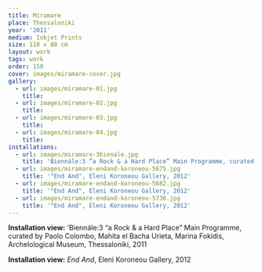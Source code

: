 ```yaml
---
title: Miramare
place: Thessaloniki
year: '2011'
medium: Inkjet Prints
size: 110 x 88 cm
layout: work
tags: work
order: 150
cover: images/miramare-cover.jpg
gallery:
  - url: images/miramare-01.jpg
    title:
  - url: images/miramare-02.jpg
    title:
  - url: images/miramare-03.jpg
    title:
  - url: images/miramare-04.jpg
    title:
installations:
  - url: images/miramare-3bienale.jpg
    title: 'Biennále:3 “a Rock & a Hard Place” Main Programme, curated by Paolo Colombo, Mahita el Bacha Urieta, Marina Fokidis, Archelological Museum, Thessaloniki, 2011'
  - url: images/miramare-endand-koroneou-5675.jpg
    title: '"End And", Eleni Koroneou Gallery, 2012'
  - url: images/miramare-endand-koroneou-5682.jpg
    title: '"End And", Eleni Koroneou Gallery, 2012'
  - url: images/miramare-endand-koroneou-5736.jpg
    title: '"End And", Eleni Koroneou Gallery, 2012'
---
```

**Installation view:** 'Biennále:3 “a Rock & a Hard Place” Main Programme, curated by Paolo Colombo, Mahita el Bacha Urieta, Marina Fokidis, Archelological Museum, Thessaloniki, 2011

**Installation view:** *End And*, Eleni Koroneou Gallery, 2012